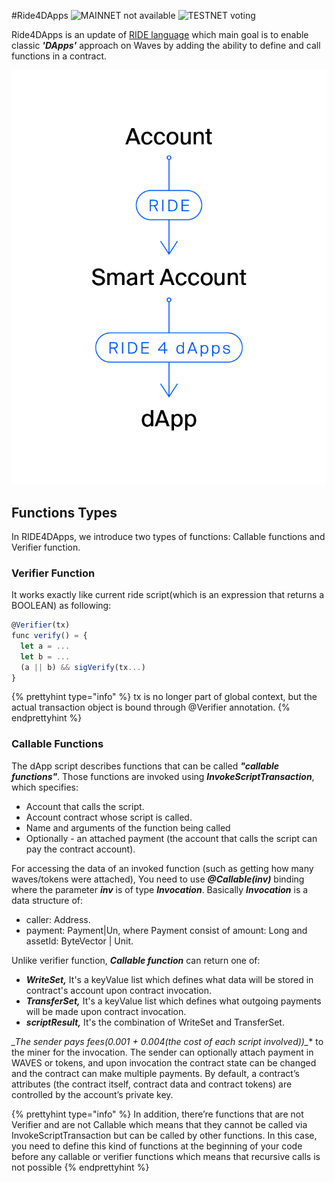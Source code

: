 #Ride4DApps
![MAINNET not available](https://img.shields.io/badge/mainnet-work%20in%20progress-0056FF.svg)
![TESTNET voting](https://img.shields.io/badge/testnet-voting-4bc51d.svg?color=yellow)

Ride4DApps is an update of [RIDE language](../ride-language/ride-language.md) which main goal is to enable 
classic _**'DApps'**_ approach on Waves by adding the ability to define and call functions 
in a contract.

![RIDE4DAPPS](../../_assets/ride4dapps.png)

## Functions Types

In RIDE4DApps, we introduce two types of functions: Callable functions and Verifier function.

### Verifier Function

It works exactly like current ride script\(which is an expression that returns a BOOLEAN\) as following:

```js
@Verifier(tx)
func verify() = {
  let a = ...
  let b = ...
  (a || b) && sigVerify(tx...)
}
```
{% prettyhint type="info" %} tx is no longer part of global context, but the actual transaction object is bound through @Verifier annotation. {% endprettyhint %}

### **Callable Functions**

The dApp script describes functions that can be called **_"callable functions"_**.
Those functions are invoked using **_InvokeScriptTransaction_**, which specifies:
* Account that calls the script.
* Account contract whose script is called.
* Name and arguments of the function being called
* Optionally - an attached payment (the account that calls the script can pay the contract account).


For accessing the data of an invoked function \(such as getting how many waves/tokens were attached\), You need to use _**@Callable\(inv\)**_ binding where the parameter _**inv**_ is of type _**Invocation**_. Basically _**Invocation**_ is a data structure of:

* caller: Address.
* payment: Payment\|Un, where Payment consist of amount: Long and assetId: ByteVector \| Unit.

Unlike verifier function, _**Callable function**_ can return one of:

* _**WriteSet,**_ It's a keyValue list which defines what data will be stored in contract's account upon contract invocation.
* _**TransferSet,**_ It's a keyValue list which defines what outgoing payments will be made upon contract invocation.
* **_scriptResult,_** It's the combination of WriteSet and TransferSet.

**_The sender pays fees(0.001 + 0.004*(the cost of each script involved))_** to the miner for the invocation. The sender can optionally attach payment in WAVES or tokens, and upon invocation the contract state can be changed and the contract can make multiple payments. By default, a contract’s attributes (the contract itself, contract data and contract tokens) are controlled by the account’s private key.

{% prettyhint type="info" %} In addition, there’re functions that are not Verifier and are not Callable which means that they cannot be called via InvokeScriptTransaction but can be called by other functions. In this case, you need to define this kind of functions at the beginning of your code before any callable or verifier functions which means that recursive calls is not possible {% endprettyhint %}
